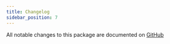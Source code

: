 ```yaml
---
title: Changelog
sidebar_position: 7
---
```


All notable changes to this package are documented on [GitHub](https://github.com/Javaabu/paperless/blob/main/CHANGELOG.md)

